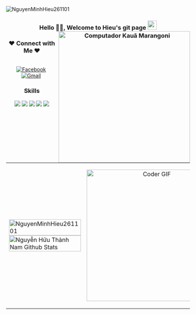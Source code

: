 <img src="https://komarev.com/ghpvc/?username=NguyenMinhHieu261101&label=Số%20lượt%20truy%20cập%20trang&color=0e75b6&style=flat" alt="NguyenMinhHieu261101" />
<h3 align="center">Hello 🙋‍♂️, Welcome to Hieu's git page 
<img src="https://camo.githubusercontent.com/e8e7b06ecf583bc040eb60e44eb5b8e0ecc5421320a92929ce21522dbc34c891/68747470733a2f2f6d656469612e67697068792e636f6d2f6d656469612f6876524a434c467a6361737252346961377a2f67697068792e676966" width="25px" data-canonical-src="https://media.giphy.com/media/hvRJCLFzcasrR4ia7z/giphy.gif" style="max-width: 100%;">
<img src="https://raw.githubusercontent.com/TheDudeThatCode/TheDudeThatCode/master/Assets/Developer.gif" width="360px" align="right" alt="Computador Kauã Marangoni" style="max-width: 100%;"></a></h3>

<h3 align="center">❤️ Connect with Me ❤️</h3>
<p align="center">
<br>
  <a href="https://www.facebook.com/hieucun261101/"><img src="https://img.shields.io/badge/Facebook-1877F2?style=for-the-badge&logo=facebook&logoColor=white" alt="Facebook"/></a>&nbsp;
<a href="mailto:nguyenminhhieu261101@gmail.com?subject=Hola%20Jiji"><img src="https://img.shields.io/badge/gmail-%23D14836.svg?&style=for-the-badge&logo=gmail&logoColor=white" alt="Gmail"/></a>&nbsp;
</p>
                                                                                    
<h3 align="center">Skills</h3>
<p align="center">
 
  <img src="https://img.icons8.com/color/48/000000/mysql-logo.png"/>
  <img src="https://img.icons8.com/color/48/000000/git.png" />
  <img src="https://img.icons8.com/color/48/000000/javascript.png"/>
  <img src="https://img.icons8.com/color/48/000000/visual-studio-code-2019.png"/>
  <img src="https://img.icons8.com/color/48/000000/visual-studio-2019.png"/>
</p>

<table style="width:100%;">
  <tr>
    <td>
      <a target="_blank" rel="noopener noreferrer" href="https://github-readme-stats.vercel.app/api/top-langs/?username=NguyenMinhHieu261101&layout=compact&theme=chartreuse-dark"><img width="100%" src="https://github-readme-stats.vercel.app/api/top-langs/?username=NguyenMinhHieu261101&layout=compact&theme=chartreuse-dark" alt="NguyenMinhHieu261101" style="max-width: 100%;"></a>
      <a target="_blank" rel="noopener noreferrer" href="https://github-readme-stats.vercel.app/api?username=NguyenMinhHieu261101&amp;show_icons=true&amp;theme=chartreuse-dark&amp;hide_border=true"><img width="100%"  alt="Nguyễn Hữu Thành Nam Github Stats" src="https://github-readme-stats.vercel.app/api?username=NguyenMinhHieu261101&amp;show_icons=true&amp;theme=chartreuse-dark" style="max-width: 240%;">
<!--       <img src="https://github-readme-stats.vercel.app/api/top-langs/?username=NguyenMinhHieu261101&layout=compact" alt="NguyenMinhHieu261101" width="100%"/>
      <img src="https://github-readme-stats.vercel.app/api?username=NguyenMinhHieu261101&theme=dark&show_icons=true" alt="NguyenMinhHieu261101" width="100%"/> -->
    </td>
    <td>
      <p align="center"> 
        <img alt="Coder GIF" height=360 width=369 src="https://thumbs.gfycat.com/EvilNextDevilfish-small.gif" />
      </p>
    </td>
  </tr>
</table>
